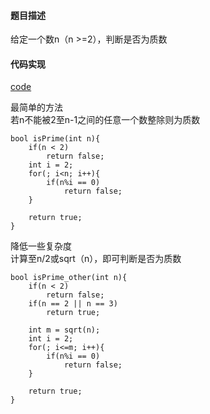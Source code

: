#### 题目描述
给定一个数n（n >=2），判断是否为质数

#### 代码实现

[code](/Math/prime.cpp)

最简单的方法  
若n不能被2至n-1之间的任意一个数整除则为质数

```
bool isPrime(int n){
    if(n < 2)
        return false;
    int i = 2;
    for(; i<n; i++){
        if(n%i == 0)
            return false;
    }

    return true;
}
```

降低一些复杂度  
计算至n/2或sqrt（n），即可判断是否为质数

```
bool isPrime_other(int n){
    if(n < 2)
        return false;
    if(n == 2 || n == 3)
        return true;

    int m = sqrt(n);
    int i = 2;
    for(; i<=m; i++){
        if(n%i == 0)
            return false;
    }

    return true;
}

```
